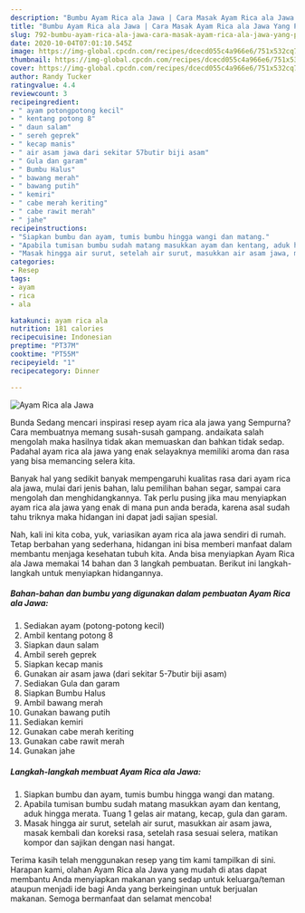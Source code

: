 ```yaml
---
description: "Bumbu Ayam Rica ala Jawa | Cara Masak Ayam Rica ala Jawa Yang Paling Enak"
title: "Bumbu Ayam Rica ala Jawa | Cara Masak Ayam Rica ala Jawa Yang Paling Enak"
slug: 792-bumbu-ayam-rica-ala-jawa-cara-masak-ayam-rica-ala-jawa-yang-paling-enak
date: 2020-10-04T07:01:10.545Z
image: https://img-global.cpcdn.com/recipes/dcecd055c4a966e6/751x532cq70/ayam-rica-ala-jawa-foto-resep-utama.jpg
thumbnail: https://img-global.cpcdn.com/recipes/dcecd055c4a966e6/751x532cq70/ayam-rica-ala-jawa-foto-resep-utama.jpg
cover: https://img-global.cpcdn.com/recipes/dcecd055c4a966e6/751x532cq70/ayam-rica-ala-jawa-foto-resep-utama.jpg
author: Randy Tucker
ratingvalue: 4.4
reviewcount: 3
recipeingredient:
- " ayam potongpotong kecil"
- " kentang potong 8"
- " daun salam"
- " sereh geprek"
- " kecap manis"
- " air asam jawa dari sekitar 57butir biji asam"
- " Gula dan garam"
- " Bumbu Halus"
- " bawang merah"
- " bawang putih"
- " kemiri"
- " cabe merah keriting"
- " cabe rawit merah"
- " jahe"
recipeinstructions:
- "Siapkan bumbu dan ayam, tumis bumbu hingga wangi dan matang."
- "Apabila tumisan bumbu sudah matang masukkan ayam dan kentang, aduk hingga merata. Tuang 1 gelas air matang, kecap, gula dan garam."
- "Masak hingga air surut, setelah air surut, masukkan air asam jawa, masak kembali dan koreksi rasa, setelah rasa sesuai selera, matikan kompor dan sajikan dengan nasi hangat."
categories:
- Resep
tags:
- ayam
- rica
- ala

katakunci: ayam rica ala 
nutrition: 181 calories
recipecuisine: Indonesian
preptime: "PT37M"
cooktime: "PT55M"
recipeyield: "1"
recipecategory: Dinner

---
```



![Ayam Rica ala Jawa](https://img-global.cpcdn.com/recipes/dcecd055c4a966e6/751x532cq70/ayam-rica-ala-jawa-foto-resep-utama.jpg)

Bunda Sedang mencari inspirasi resep ayam rica ala jawa yang Sempurna? Cara membuatnya memang susah-susah gampang. andaikata salah mengolah maka hasilnya tidak akan memuaskan dan bahkan tidak sedap. Padahal ayam rica ala jawa yang enak selayaknya memiliki aroma dan rasa yang bisa memancing selera kita.

Banyak hal yang sedikit banyak mempengaruhi kualitas rasa dari ayam rica ala jawa, mulai dari jenis bahan, lalu pemilihan bahan segar, sampai cara mengolah dan menghidangkannya. Tak perlu pusing jika mau menyiapkan ayam rica ala jawa yang enak di mana pun anda berada, karena asal sudah tahu triknya maka hidangan ini dapat jadi sajian spesial.




Nah, kali ini kita coba, yuk, variasikan ayam rica ala jawa sendiri di rumah. Tetap berbahan yang sederhana, hidangan ini bisa memberi manfaat dalam membantu menjaga kesehatan tubuh kita. Anda bisa menyiapkan Ayam Rica ala Jawa memakai 14 bahan dan 3 langkah pembuatan. Berikut ini langkah-langkah untuk menyiapkan hidangannya.

<!--inarticleads1-->

##### Bahan-bahan dan bumbu yang digunakan dalam pembuatan Ayam Rica ala Jawa:

1. Sediakan  ayam (potong-potong kecil)
1. Ambil  kentang potong 8
1. Siapkan  daun salam
1. Ambil  sereh geprek
1. Siapkan  kecap manis
1. Gunakan  air asam jawa (dari sekitar 5-7butir biji asam)
1. Sediakan  Gula dan garam
1. Siapkan  Bumbu Halus
1. Ambil  bawang merah
1. Gunakan  bawang putih
1. Sediakan  kemiri
1. Gunakan  cabe merah keriting
1. Gunakan  cabe rawit merah
1. Gunakan  jahe




<!--inarticleads2-->

##### Langkah-langkah membuat Ayam Rica ala Jawa:

1. Siapkan bumbu dan ayam, tumis bumbu hingga wangi dan matang.
1. Apabila tumisan bumbu sudah matang masukkan ayam dan kentang, aduk hingga merata. Tuang 1 gelas air matang, kecap, gula dan garam.
1. Masak hingga air surut, setelah air surut, masukkan air asam jawa, masak kembali dan koreksi rasa, setelah rasa sesuai selera, matikan kompor dan sajikan dengan nasi hangat.




Terima kasih telah menggunakan resep yang tim kami tampilkan di sini. Harapan kami, olahan Ayam Rica ala Jawa yang mudah di atas dapat membantu Anda menyiapkan makanan yang sedap untuk keluarga/teman ataupun menjadi ide bagi Anda yang berkeinginan untuk berjualan makanan. Semoga bermanfaat dan selamat mencoba!

